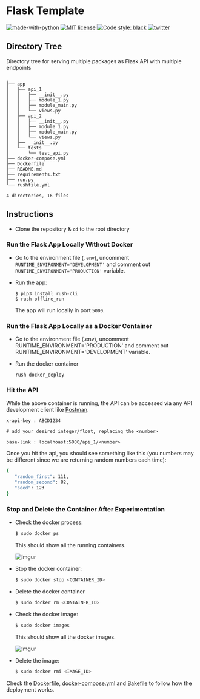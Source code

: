 # Flask Template

[![made-with-python](https://img.shields.io/badge/Made%20with-Python-1f425f.svg)](https://www.python.org/) [![MIT license](https://img.shields.io/badge/License-MIT-blue.svg)](https://github.com/rednafi/protomate/blob/master/LICENSE) [![Code style: black](https://img.shields.io/badge/code%20style-black-000000.svg)](https://github.com/python/black)
[![twitter](https://img.shields.io/twitter/url/https/home?style=social)](https://twitter.com)


## Directory Tree
Directory tree for serving multiple packages as Flask API with multiple endpoints

```
.
├── app
│   ├── api_1
│   │   ├── __init__.py
│   │   ├── module_1.py
│   │   ├── module_main.py
│   │   └── views.py
│   ├── api_2
│   │   ├── __init__.py
│   │   ├── module_1.py
│   │   ├── module_main.py
│   │   └── views.py
│   ├── __init__.py
│   └── tests
│       └── test_api.py
├── docker-compose.yml
├── Dockerfile
├── README.md
├── requirements.txt
├── run.py
└── rushfile.yml

4 directories, 16 files
```

## Instructions

* Clone the repository & `cd` to the root directory

### Run the Flask App Locally Without Docker
* Go to the environment file (`.env`),
uncomment `RUNTIME_ENVIRONMENT='DEVELOPMENT'` and comment out `RUNTIME_ENVIRONMENT='PRODUCTION'` variable.

* Run the app:
    ```
    $ pip3 install rush-cli
    $ rush offline_run
    ```
    The app will run locally in port `5000`.

### Run the Flask App Locally as a Docker Container

* Go to the environment file (.env), uncomment RUNTIME_ENVIRONMENT='PRODUCTION' and comment out RUNTIME_ENVIRONMENT='DEVELOPMENT' variable.

* Run the docker container
    ```
    rush docker_deploy
    ```


### Hit the API

While the above container is running, the API can be accessed via any API development client like [Postman](https://www.getpostman.com/).

```
x-api-key : ABCD1234

# add your desired integer/float, replacing the <number>

base-link : localhoast:5000/api_1/<number>
```
Once you hit the api, you should see something like this (you numbers may be different since we are returning random numbers each time):

 ```bash
 {
    "random_first": 111,
    "random_second": 82,
    "seed": 123
}
 ```

### Stop and Delete the Container After Experimentation

* Check the docker process:

    ```bash
    $ sudo docker ps
    ```
    This should show all the running containers.

    ![Imgur](https://imgur.com/SUHI5pb.png)

* Stop the docker container:

    ```bash
    $ sudo docker stop <CONTAINER_ID>
    ```
* Delete the docker container

    ```bash
    $ sudo docker rm <CONTAINER_ID>
    ```
* Check the docker image:

  ```bash
  $ sudo docker images
  ```
  This should show all the docker images.

  ![Imgur](https://imgur.com/oP4pZpL.png)


* Delete the image:

  ```bash
  $ sudo docker rmi <IMAGE_ID>
  ```

Check the [Dockerfile](https://github.com/rednafi/flask-tmplt/blob/master/Dockerfile), [docker-compose.yml](https://github.com/rednafi/flask-tmplt/blob/master/docker-compose.yml) and [Bakefile](https://github.com/rednafi/flask-tmplt/blob/master/Bakefile) to follow how the deployment works.
